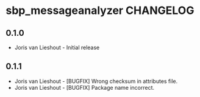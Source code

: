sbp_messageanalyzer CHANGELOG
====================


0.1.0
-----
- Joris van Lieshout - Initial release


0.1.1
-----
- Joris van Lieshout - [BUGFIX] Wrong checksum in attributes file.
- Joris van Lieshout - [BUGFIX] Package name incorrect.
